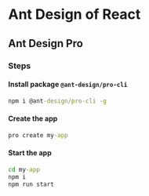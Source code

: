 # Ant Design of React

## Ant Design Pro
### Steps
#### Install package `@ant-design/pro-cli`
```cmd
npm i @ant-design/pro-cli -g
```

#### Create the app

```cmd
pro create my-app
```

#### Start the app

```cmd
cd my-app
npm i
npm run start
```

